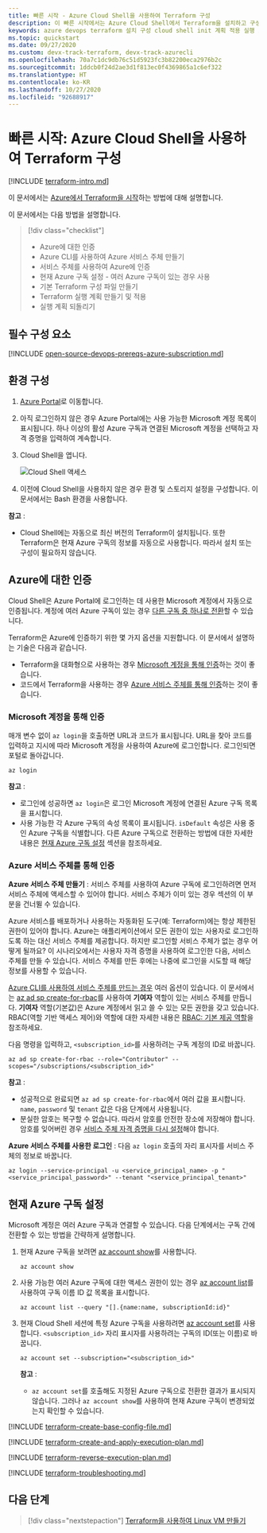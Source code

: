 ```yaml
---
title: 빠른 시작 - Azure Cloud Shell을 사용하여 Terraform 구성
description: 이 빠른 시작에서는 Azure Cloud Shell에서 Terraform을 설치하고 구성하는 방법을 알아봅니다.
keywords: azure devops terraform 설치 구성 cloud shell init 계획 적용 실행 포털 로그인 rbac 서비스 주체 자동화된 스크립트
ms.topic: quickstart
ms.date: 09/27/2020
ms.custom: devx-track-terraform, devx-track-azurecli
ms.openlocfilehash: 70a7c1dc9db76c51d5923fc3b82200eca2976b2c
ms.sourcegitcommit: 1ddcb0f24d2ae3d1f813ec0f4369865a1c6ef322
ms.translationtype: HT
ms.contentlocale: ko-KR
ms.lasthandoff: 10/27/2020
ms.locfileid: "92688917"
---
```

# <a name="quickstart-configure-terraform-using-azure-cloud-shell"></a>빠른 시작: Azure Cloud Shell을 사용하여 Terraform 구성
 
[!INCLUDE [terraform-intro.md](includes/terraform-intro.md)]

이 문서에서는 [Azure에서 Terraform을 시작](https://www.terraform.io/docs/providers/azurerm/index.html)하는 방법에 대해 설명합니다.

이 문서에서는 다음 방법을 설명합니다.
> [!div class="checklist"]
> * Azure에 대한 인증
> * Azure CLI를 사용하여 Azure 서비스 주체 만들기
> * 서비스 주체를 사용하여 Azure에 인증
> * 현재 Azure 구독 설정 - 여러 Azure 구독이 있는 경우 사용
> * 기본 Terraform 구성 파일 만들기
> * Terraform 실행 계획 만들기 및 적용
> * 실행 계획 되돌리기

## <a name="prerequisites"></a>필수 구성 요소

[!INCLUDE [open-source-devops-prereqs-azure-subscription.md](../includes/open-source-devops-prereqs-azure-subscription.md)]

## <a name="configure-your-environment"></a>환경 구성

1. [Azure Portal](https://portal.azure.com)로 이동합니다.

1. 아직 로그인하지 않은 경우 Azure Portal에는 사용 가능한 Microsoft 계정 목록이 표시됩니다. 하나 이상의 활성 Azure 구독과 연결된 Microsoft 계정을 선택하고 자격 증명을 입력하여 계속합니다.

1. Cloud Shell을 엽니다.

    ![Cloud Shell 액세스](media/install-configure/portal-cloud-shell.png)

1. 이전에 Cloud Shell을 사용하지 않은 경우 환경 및 스토리지 설정을 구성합니다. 이 문서에서는 Bash 환경을 사용합니다.

**참고** :
- Cloud Shell에는 자동으로 최신 버전의 Terraform이 설치됩니다. 또한 Terraform은 현재 Azure 구독의 정보를 자동으로 사용합니다. 따라서 설치 또는 구성이 필요하지 않습니다.

## <a name="authenticate-to-azure"></a>Azure에 대한 인증

Cloud Shell은 Azure Portal에 로그인하는 데 사용한 Microsoft 계정에서 자동으로 인증됩니다. 계정에 여러 Azure 구독이 있는 경우 [다른 구독 중 하나로 전환](#set-the-current-azure-subscription)할 수 있습니다.

Terraform은 Azure에 인증하기 위한 몇 가지 옵션을 지원합니다. 이 문서에서 설명하는 기술은 다음과 같습니다.

- Terraform을 대화형으로 사용하는 경우 [Microsoft 계정을 통해 인증](#authenticate-via-microsoft-account)하는 것이 좋습니다.
- 코드에서 Terraform을 사용하는 경우 [Azure 서비스 주체를 통해 인증](#authenticate-via-azure-service-principal)하는 것이 좋습니다.

### <a name="authenticate-via-microsoft-account"></a>Microsoft 계정을 통해 인증

매개 변수 없이 `az login`을 호출하면 URL과 코드가 표시됩니다. URL을 찾아 코드를 입력하고 지시에 따라 Microsoft 계정을 사용하여 Azure에 로그인합니다. 로그인되면 포털로 돌아갑니다.

```azurecli
az login
```

**참고** :

- 로그인에 성공하면 `az login`은 로그인 Microsoft 계정에 연결된 Azure 구독 목록을 표시합니다.
- 사용 가능한 각 Azure 구독의 속성 목록이 표시됩니다. `isDefault` 속성은 사용 중인 Azure 구독을 식별합니다. 다른 Azure 구독으로 전환하는 방법에 대한 자세한 내용은 [현재 Azure 구독 설정](#set-the-current-azure-subscription) 섹션을 참조하세요.

### <a name="authenticate-via-azure-service-principal"></a>Azure 서비스 주체를 통해 인증

**Azure 서비스 주체 만들기** : 서비스 주체를 사용하여 Azure 구독에 로그인하려면 먼저 서비스 주체에 액세스할 수 있어야 합니다. 서비스 주체가 이미 있는 경우 섹션의 이 부분을 건너뛸 수 있습니다.

Azure 서비스를 배포하거나 사용하는 자동화된 도구(예: Terraform)에는 항상 제한된 권한이 있어야 합니다. Azure는 애플리케이션에서 모든 권한이 있는 사용자로 로그인하도록 하는 대신 서비스 주체를 제공합니다. 하지만 로그인할 서비스 주체가 없는 경우 어떻게 될까요? 이 시나리오에서는 사용자 자격 증명을 사용하여 로그인한 다음, 서비스 주체를 만들 수 있습니다. 서비스 주체를 만든 후에는 나중에 로그인을 시도할 때 해당 정보를 사용할 수 있습니다.

[Azure CLI를 사용하여 서비스 주체를 만드는 경우](/cli/azure/create-an-azure-service-principal-azure-cli?) 여러 옵션이 있습니다. 이 문서에서는 [az ad sp create-for-rbac](/cli/azure/ad/sp?#az-ad-sp-create-for-rbac)를 사용하여 **기여자** 역할이 있는 서비스 주체를 만듭니다. **기여자** 역할(기본값)은 Azure 계정에서 읽고 쓸 수 있는 모든 권한을 갖고 있습니다. RBAC(역할 기반 액세스 제어)와 역할에 대한 자세한 내용은 [RBAC: 기본 제공 역할](/azure/active-directory/role-based-access-built-in-roles)을 참조하세요.

다음 명령을 입력하고, `<subscription_id>`를 사용하려는 구독 계정의 ID로 바꿉니다.

```azurecli
az ad sp create-for-rbac --role="Contributor" --scopes="/subscriptions/<subscription_id>"
```

**참고** :

- 성공적으로 완료되면 `az ad sp create-for-rbac`에서 여러 값을 표시합니다. `name`, `password` 및 `tenant` 값은 다음 단계에서 사용됩니다.
- 분실한 암호는 복구할 수 없습니다. 따라서 암호를 안전한 장소에 저장해야 합니다. 암호를 잊어버린 경우 [서비스 주체 자격 증명을 다시 설정](/cli/azure/create-an-azure-service-principal-azure-cli#reset-credentials)해야 합니다.

**Azure 서비스 주체를 사용한 로그인** : 다음 `az login` 호출의 자리 표시자를 서비스 주체의 정보로 바꿉니다.

```azurecli
az login --service-principal -u <service_principal_name> -p "<service_principal_password>" --tenant "<service_principal_tenant>"
```

## <a name="set-the-current-azure-subscription"></a>현재 Azure 구독 설정

Microsoft 계정은 여러 Azure 구독과 연결할 수 있습니다. 다음 단계에서는 구독 간에 전환할 수 있는 방법을 간략하게 설명합니다.

1. 현재 Azure 구독을 보려면 [az account show](/cli/azure/account#az-account-show)를 사용합니다.

    ```azurecli
    az account show
    ```

1. 사용 가능한 여러 Azure 구독에 대한 액세스 권한이 있는 경우 [az account list](/cli/azure/account#az-account-list)를 사용하여 구독 이름 ID 값 목록을 표시합니다.

    ```azurecli
    az account list --query "[].{name:name, subscriptionId:id}"
    ```

1. 현재 Cloud Shell 세션에 특정 Azure 구독을 사용하려면 [az account set](/cli/azure/account#az-account-set)를 사용합니다. `<subscription_id>` 자리 표시자를 사용하려는 구독의 ID(또는 이름)로 바꿉니다.

    ```azurecli
    az account set --subscription="<subscription_id>"
    ```

    **참고** :

    - `az account set`를 호출해도 지정된 Azure 구독으로 전환한 결과가 표시되지 않습니다. 그러나 `az account show`를 사용하여 현재 Azure 구독이 변경되었는지 확인할 수 있습니다.

[!INCLUDE [terraform-create-base-config-file.md](includes/terraform-create-base-config-file.md)]

[!INCLUDE [terraform-create-and-apply-execution-plan.md](includes/terraform-create-and-apply-execution-plan.md)]

[!INCLUDE [terraform-reverse-execution-plan.md](includes/terraform-reverse-execution-plan.md)]

[!INCLUDE [terraform-troubleshooting.md](includes/terraform-troubleshooting.md)]

## <a name="next-steps"></a>다음 단계

> [!div class="nextstepaction"]
> [Terraform을 사용하여 Linux VM 만들기](create-linux-virtual-machine-with-infrastructure.md)
